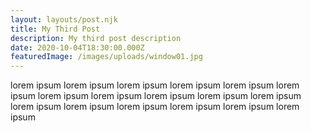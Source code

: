 ```yaml
---
layout: layouts/post.njk
title: My Third Post
description: My third post description
date: 2020-10-04T18:30:00.000Z
featuredImage: /images/uploads/window01.jpg
---
```

lorem ipsum lorem ipsum lorem ipsum lorem ipsum lorem ipsum lorem ipsum lorem ipsum lorem ipsum lorem ipsum lorem ipsum lorem ipsum lorem ipsum lorem ipsum lorem ipsum lorem ipsum lorem ipsum lorem ipsum